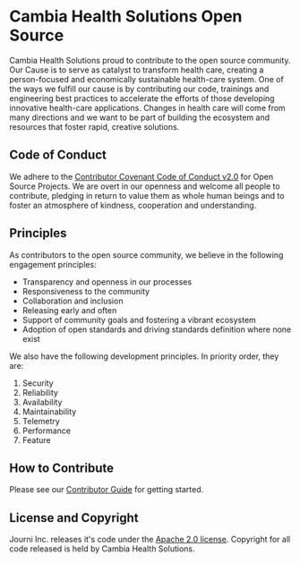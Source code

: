 # Cambia Health Solutions Open Source

Cambia Health Solutions proud to contribute to the open source community. Our Cause is to serve as catalyst to transform health care, creating a person-focused and economically sustainable health-care system. One of the ways we fulfill our cause is by contributing our code, trainings and engineering best practices to accelerate the efforts of those developing innovative health-care applications. Changes in health care will come from many directions and we want to be part of building the ecosystem and resources that foster rapid, creative solutions.

## Code of Conduct
We adhere to the [Contributor Covenant Code of Conduct v2.0](https://github.com/Cambia-Labs/code-of-conduct/blob/master/code_of_conduct.md) for Open Source Projects. We are overt in our openness and welcome all people to contribute, pledging in return to value them as whole human beings and to foster an atmosphere of kindness, cooperation and understanding. 

## Principles
As contributors to the open source community, we believe in the following engagement principles:

- Transparency and openness in our processes
- Responsiveness to the community
- Collaboration and inclusion
- Releasing early and often
- Support of community goals and fostering a vibrant ecosystem
- Adoption of open standards and driving standards definition where none exist

We also have the following development principles.  In priority order, they are:
1. Security
2. Reliability
3. Availability 
4. Maintainability
5. Telemetry
6. Performance
7. Feature 

## How to Contribute
Please see our [Contributor Guide](chttps://github.com/Cambia-Labs/code-of-conduct/blob/master/contributor_guide.md) for getting started.

## License and Copyright
Journi Inc. releases it's code under the [Apache 2.0 license](https://github.com/Cambia-Labs/code-of-conduct/blob/master/LICENSE). Copyright for all code released is held by Cambia Health Solutions.


